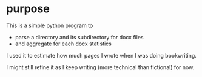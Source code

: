 # purpose
This is a simple python program to
* parse a directory and its subdirectory for docx files
* and aggregate for each docx statistics

I used it to estimate how much pages I wrote when I was doing
bookwriting.

I might still refine it as I keep writing (more technical than
fictional) for now. 
